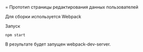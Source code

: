 = Прототип страницы редактирования данных пользователей

Для сборки используется Webpack

Запуск

```
npm start
```

В результате будет запущен webpack-dev-server.
